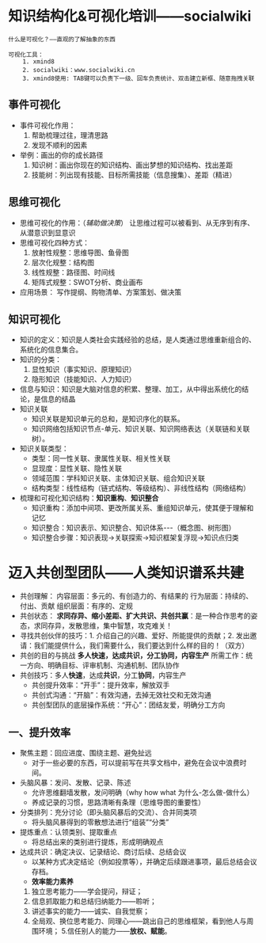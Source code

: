 # 知识结构化&可视化培训——socialwiki
	什么是可视化？——直观的了解抽象的东西

	可视化工具：
		1. xmind8
		2. socialwiki：www.socialwiki.cn 
		3. xmind8使用: TAB键可以负责下一级、回车负责统计、双击建立新框、随意拖拽关联

## 事件可视化
* 事件可视化作用：
	1. 帮助梳理过往，理清思路
	2. 发现不顺利的因素
* 举例：画出的你的成长路径
	1. 知识树：画出你现在的知识结构、画出梦想的知识结构、找出差距
	2. 技能树：列出现有技能、目标所需技能（信息搜集）、差距（精进）

## 思维可视化
* 思维可视化的作用：（*辅助做决策*）
	让思维过程可以被看到、从无序到有序、从潜意识到显意识
* 思维可视化四种方式：
	1. 放射性规整：思维导图、鱼骨图
	2. 层次化规整：结构图
	3. 线性规整：路径图、时间线
	4. 矩阵式规整：SWOT分析、商业画布
* 应用场景：
	写作提纲、购物清单、方案策划、做决策

## 知识可视化
* 知识的定义：知识是人类社会实践经验的总结，是人类通过思维重新组合的、系统化的信息集合。
* 知识的分类：
	1. 显性知识（事实知识、原理知识）
	2. 隐形知识（技能知识、人力知识）
* 信息与知识：知识是大脑对信息的积累、整理、加工，从中得出系统化的结论，是信息的结晶
* 知识关联
	* 知识关联是知识单元的总和，是知识序化的联系。
	* 知识网络包括知识节点-单元、知识关联、知识网络表达（关联链和关联树）。
* 知识关联类型：
	* 类型：同一性关联、隶属性关联、相关性关联
	* 显现度：显性关联、隐性关联
	* 领域范围：学科知识关联、主体知识关联、组合知识关联
	* 结构类型：线性结构（链式结构、等级结构）、非线性结构（网络结构）
* 梳理和可视化知识结构：**知识重构**、**知识整合**
	* 知识重构：添加中间项、更改所属关系、重组知识单元，使其便于理解和记忆
	* 知识整合：知识表示、知识整合、知识体系---（概念图、树形图）
	* 知识整合步骤：知识表现->关联探索->知识框架复浮现->知识点归类
	
# 迈入共创型团队——人类知识谱系共建
* 共创理解：
	内容层面：多元的、有创造力的、有结果的
	行为层面：持续的、付出、贡献
	组织层面：有序的、定规
* 共创状态：
**求同存异、缩小差距、扩大共识、共创共赢**：是一种合作思考的姿态，求同存异，发散思维，集中智慧，攻克难关！
* 寻找共创伙伴的技巧：1. 介绍自己的兴趣、爱好、所能提供的贡献；2. 发出邀请：我们能提供什么，我们需要什么，我们要达到什么样的目的！（双方）
* 共创的目的与挑战
	**多人快速，达成共识，分工协同，内容生产**
	所需工作：统一方向、明确目标、评审机制、沟通机制、团队协作
* 共创技巧：多人**快速**，达成**共识**，分工**协同**，内容生产
	* 共创提升效率：“开手”：提升效率，解放双手
	* 共创式沟通：“开脑”：有效沟通，去掉无效社交和无效沟通
	* 共创型团队的底层操作系统：“开心”：团结友爱，明确分工方向
## 一、提升效率
* 聚焦主题：回应进度、围绕主题、避免扯远
	 * 对于一些必要的东西，可以提前写在共享文档中，避免在会议中浪费时间。
* 头脑风暴：发问、发散、记录、陈述
	 * 允许思维翻墙发散，发问明确（why how what 为什么-怎么做-做什么）
	 * 养成记录的习惯，思路清晰有条理（思维导图的重要性） 
* 分类排列：充分讨论（即头脑风暴后的交流）、合并同类项
	 * 将头脑风暴得到的零散想法进行“组装”“分类”
* 提炼重点：认领类别、提取重点
	 * 将总结出来的类别进行提炼，形成明确观点 
* 达成共识：确定决议、记录结论、商讨后续、总结会议
	 * 以某种方式决定结论（例如投票等），并确定后续跟进事项，最后总结会议存档。
	 * **效率能力素养**
	 1. 独立思考能力——学会提问，辩证；
	 2. 信息抓取能力和总结归纳能力——聆听；
	 3. 讲述事实的能力——诚实、自我觉察；
	 4. 全局观、换位思考能力、同理心——跳出自己的思维框架，看到他人与周围环境；
	 5.信任别人的能力——**放权、赋能**。
